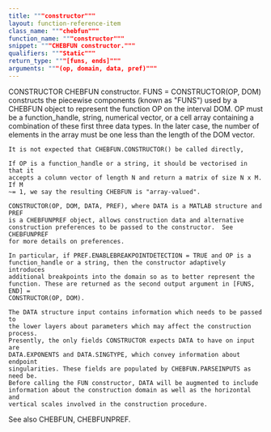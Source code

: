 ```yaml
---
title: """constructor"""
layout: function-reference-item
class_name: """chebfun"""
function_name: """constructor"""
snippet: """CHEBFUN constructor."""
qualifiers: """Static"""
return_type: """[funs, ends]"""
arguments: """(op, domain, data, pref)"""
---
```


 CONSTRUCTOR   CHEBFUN constructor.
    FUNS = CONSTRUCTOR(OP, DOM) constructs the piecewise components (known as
    "FUNS") used by a CHEBFUN object to represent the function OP on the
    interval DOM. OP must be a function_handle, string, numerical vector, or a
    cell array containing a combination of these first three data types. In the
    later case, the number of elements in the array must be one less than the
    length of the DOM vector.
 
    It is not expected that CHEBFUN.CONSTRUCTOR() be called directly, 
 
    If OP is a function_handle or a string, it should be vectorised in that it
    accepts a column vector of length N and return a matrix of size N x M. If M
    ~= 1, we say the resulting CHEBFUN is "array-valued".
 
    CONSTRUCTOR(OP, DOM, DATA, PREF), where DATA is a MATLAB structure and PREF
    is a CHEBFUNPREF object, allows construction data and alternative
    construction preferences to be passed to the constructor.  See CHEBFUNPREF
    for more details on preferences.
 
    In particular, if PREF.ENABLEBREAKPOINTDETECTION = TRUE and OP is a
    function_handle or a string, then the constructor adaptively introduces
    additional breakpoints into the domain so as to better represent the
    function. These are returned as the second output argument in [FUNS, END] =
    CONSTRUCTOR(OP, DOM).
 
    The DATA structure input contains information which needs to be passed to
    the lower layers about parameters which may affect the construction process.
    Presently, the only fields CONSTRUCTOR expects DATA to have on input are
    DATA.EXPONENTS and DATA.SINGTYPE, which convey information about endpoint
    singularities. These fields are populated by CHEBFUN.PARSEINPUTS as need be.
    Before calling the FUN constructor, DATA will be augmented to include
    information about the construction domain as well as the horizontal and
    vertical scales involved in the construction procedure.
 
  See also CHEBFUN, CHEBFUNPREF.

